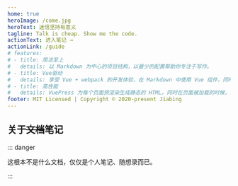 ```yaml
---
home: true
heroImage: /come.jpg
heroText: 迷信坚持有意义
tagline: Talk is cheap. Show me the code.
actionText: 进入笔记 →
actionLink: /guide
# features:
# - title: 简洁至上
#   details: 以 Markdown 为中心的项目结构，以最少的配置帮助你专注于写作。
# - title: Vue驱动
#   details: 享受 Vue + webpack 的开发体验，在 Markdown 中使用 Vue 组件，同时可以使用 Vue 来开发自定义主题。
# - title: 高性能
#   details: VuePress 为每个页面预渲染生成静态的 HTML，同时在页面被加载的时候，将作为 SPA 运行。
footer: MIT Licensed | Copyright © 2020-present Jiabing
---
```


## 关于~~文档~~笔记

::: danger

这根本不是什么文档，仅仅是个人笔记、随想录而已。

:::
